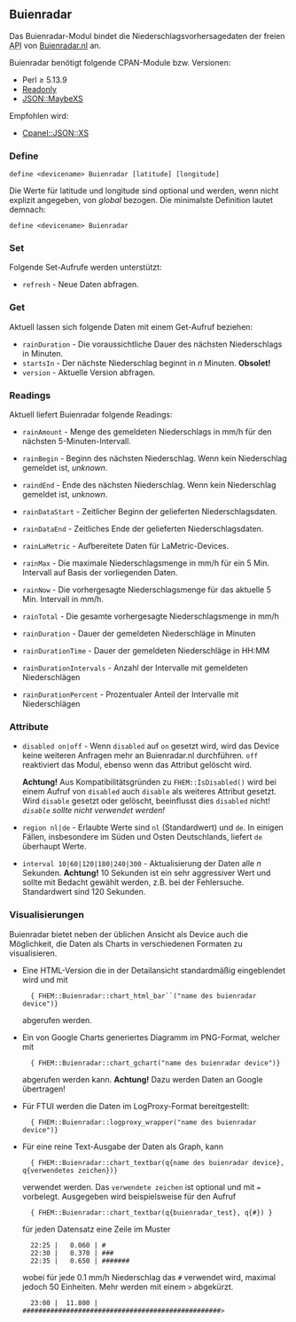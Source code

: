 <a name="Buienradar" />

## Buienradar
Das Buienradar-Modul bindet die Niederschlagsvorhersagedaten der freien <abbr title="Application Program Interface">API</abbr> 
von [Buienradar.nl](https://www.buienradar.nl) an.

Buienradar benötigt folgende CPAN-Module <abbr>bzw.</abbr> Versionen:

* Perl ≥ 5.13.9
* [Readonly](https://metacpan.org/pod/Readonly)
* [JSON::MaybeXS](https://metacpan.org/pod/JSON::MaybeXS)

Empfohlen wird:

* [Cpanel::JSON::XS](https://metacpan.org/pod/Cpanel::JSON::XS)

<span id="Buienradardefine"></span>
### Define
    define <devicename> Buienradar [latitude] [longitude]

Die Werte für latitude und longitude sind optional und werden, wenn nicht explizit angegeben, von <var>global</var> bezogen.
Die minimalste Definition lautet demnach:

    define <devicename> Buienradar
  
<span id="Buienradarset" />  

### Set 
Folgende Set-Aufrufe werden unterstützt:

* ``refresh``       - Neue Daten abfragen.

<span id="Buienradarget" />  

### Get
Aktuell lassen sich folgende Daten mit einem Get-Aufruf beziehen:

* ``rainDuration``  - Die voraussichtliche Dauer des n&auml;chsten Niederschlags in Minuten.
* ``startsIn``      - Der n&auml;chste Niederschlag beginnt in <var>n</var> Minuten. **Obsolet!**
* ``version``       - Aktuelle Version abfragen.

<span id="Buienradarreadings" />  

### Readings
Aktuell liefert Buienradar folgende Readings:

* ``rainAmount``            - Menge des gemeldeten Niederschlags in mm/h für den nächsten 5-Minuten-Intervall.

* ``rainBegin``             - Beginn des nächsten Niederschlag. Wenn kein Niederschlag gemeldet ist, <var>unknown</var>.

* ``raindEnd``              - Ende des nächsten Niederschlag. Wenn kein Niederschlag gemeldet ist, <var>unknown</var>.

* ``rainDataStart``         - Zeitlicher Beginn der gelieferten Niederschlagsdaten.

* ``rainDataEnd``           - Zeitliches Ende der gelieferten Niederschlagsdaten.

* ``rainLaMetric``          - Aufbereitete Daten für LaMetric-Devices.

* ``rainMax``               - Die maximale Niederschlagsmenge in mm/h für ein 5 Min. Intervall auf Basis der vorliegenden Daten.

* ``rainNow``               - Die vorhergesagte Niederschlagsmenge für das aktuelle 5 Min. Intervall in mm/h.

* ``rainTotal``             - Die gesamte vorhergesagte Niederschlagsmenge in mm/h

* ``rainDuration``          - Dauer der gemeldeten Niederschläge in Minuten

* ``rainDurationTime``      - Dauer der gemeldeten Niederschläge in HH:MM

* ``rainDurationIntervals`` - Anzahl der Intervalle mit gemeldeten Niederschlägen

* ``rainDurationPercent``   - Prozentualer Anteil der Intervalle mit Niederschlägen

<span id="Buienradarattr" />

### Attribute

* <a name="disabled"></a> ``disabled on|off``   - Wenn ``disabled`` auf `on` gesetzt wird, wird das Device keine weiteren Anfragen mehr an Buienradar.nl durchführen. ``off`` reaktiviert das Modul, ebenso wenn das Attribut gelöscht wird.

    **Achtung!** Aus Kompatibilitätsgründen zu `FHEM::IsDisabled()` wird bei einem Aufruf von `disabled` auch `disable` als weiteres Attribut gesetzt. Wird `disable` gesetzt oder gelöscht, beeinflusst
        dies `disabled` nicht! _`disable` sollte nicht verwendet werden!_

* <a name="region"></a> ``region nl|de`` - Erlaubte Werte sind ``nl`` (Standardwert) und ``de``. In einigen Fällen, insbesondere im Süden und Osten Deutschlands, liefert ``de`` überhaupt Werte.

* <a name="interval"></a>  ``interval 10|60|120|180|240|300`` - Aktualisierung der Daten alle <var>n</var> Sekunden. **Achtung!** 10 Sekunden ist ein sehr aggressiver Wert und sollte mit Bedacht gewählt werden, <abbr>z.B.</abbr> bei der Fehlersuche. Standardwert sind 120 Sekunden. 

### Visualisierungen
Buienradar bietet neben der üblichen Ansicht als Device auch die Möglichkeit, die Daten als Charts in verschiedenen Formaten zu visualisieren.
* Eine HTML-Version die in der Detailansicht standardmäßig eingeblendet wird und mit 
        
        { FHEM::Buienradar::chart_html_bar``("name des buienradar device")}
        
    abgerufen werden.
* Ein von Google Charts generiertes Diagramm im <abbr>PNG</abbr>-Format, welcher mit

        { FHEM::Buienradar::chart_gchart("name des buienradar device")}
        
    abgerufen werden kann. **Achtung!** Dazu werden Daten an Google übertragen!
    
* Für <abbr>FTUI</abbr> werden die Daten im LogProxy-Format bereitgestellt:

        { FHEM::Buienradar::logproxy_wrapper("name des buienradar device")}
        
* Für eine reine Text-Ausgabe der Daten als Graph, kann

        { FHEM::Buienradar::chart_textbar(q{name des buienradar device}, q{verwendetes zeichen})}
        
    verwendet werden. Das `verwendete zeichen` ist optional und mit `=` vorbelegt. Ausgegeben wird beispielsweise für den Aufruf
    
        { FHEM::Buienradar::chart_textbar(q{buienradar_test}, q{#}) }
        
     für jeden Datensatz eine Zeile im Muster
    
        22:25 |   0.060 | #
        22:30 |   0.370 | ###
        22:35 |   0.650 | #######
        
    wobei für jede 0.1 mm/h Niederschlag das `#` verwendet wird, maximal jedoch 50 Einheiten.
    Mehr werden mit einem `>` abgekürzt.
    
        23:00 |  11.800 | ##################################################>
